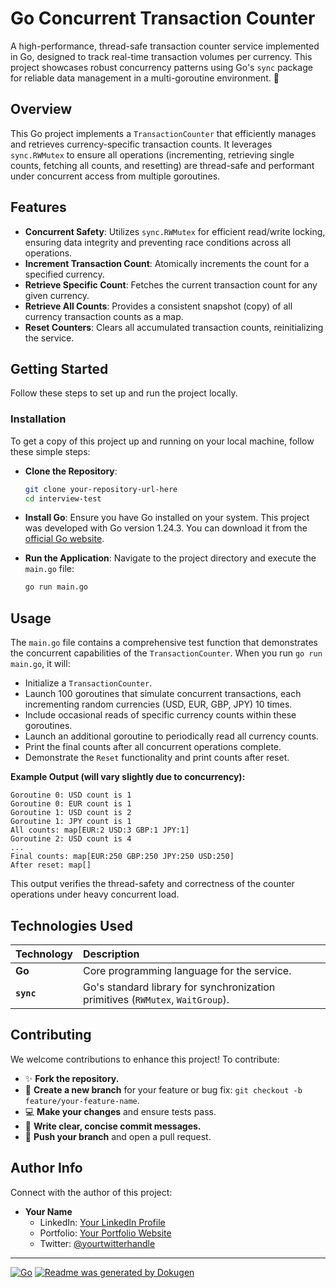 # **Go Concurrent Transaction Counter**

A high-performance, thread-safe transaction counter service implemented in Go, designed to track real-time transaction volumes per currency. This project showcases robust concurrency patterns using Go's `sync` package for reliable data management in a multi-goroutine environment. 🚀

## Overview

This Go project implements a `TransactionCounter` that efficiently manages and retrieves currency-specific transaction counts. It leverages `sync.RWMutex` to ensure all operations (incrementing, retrieving single counts, fetching all counts, and resetting) are thread-safe and performant under concurrent access from multiple goroutines.

## Features

*   **Concurrent Safety**: Utilizes `sync.RWMutex` for efficient read/write locking, ensuring data integrity and preventing race conditions across all operations.
*   **Increment Transaction Count**: Atomically increments the count for a specified currency.
*   **Retrieve Specific Count**: Fetches the current transaction count for any given currency.
*   **Retrieve All Counts**: Provides a consistent snapshot (copy) of all currency transaction counts as a map.
*   **Reset Counters**: Clears all accumulated transaction counts, reinitializing the service.

## Getting Started

Follow these steps to set up and run the project locally.

### Installation

To get a copy of this project up and running on your local machine, follow these simple steps:

*   **Clone the Repository**:
    ```bash
    git clone your-repository-url-here
    cd interview-test
    ```

*   **Install Go**:
    Ensure you have Go installed on your system. This project was developed with Go version 1.24.3. You can download it from the [official Go website](https://go.dev/dl/).

*   **Run the Application**:
    Navigate to the project directory and execute the `main.go` file:
    ```bash
    go run main.go
    ```

## Usage

The `main.go` file contains a comprehensive test function that demonstrates the concurrent capabilities of the `TransactionCounter`. When you run `go run main.go`, it will:

*   Initialize a `TransactionCounter`.
*   Launch 100 goroutines that simulate concurrent transactions, each incrementing random currencies (USD, EUR, GBP, JPY) 10 times.
*   Include occasional reads of specific currency counts within these goroutines.
*   Launch an additional goroutine to periodically read all currency counts.
*   Print the final counts after all concurrent operations complete.
*   Demonstrate the `Reset` functionality and print counts after reset.

**Example Output (will vary slightly due to concurrency):**

```
Goroutine 0: USD count is 1
Goroutine 0: EUR count is 1
Goroutine 1: USD count is 2
Goroutine 1: JPY count is 1
All counts: map[EUR:2 USD:3 GBP:1 JPY:1]
Goroutine 2: USD count is 4
...
Final counts: map[EUR:250 GBP:250 JPY:250 USD:250]
After reset: map[]
```

This output verifies the thread-safety and correctness of the counter operations under heavy concurrent load.

## Technologies Used

| Technology | Description                                   |
| :--------- | :-------------------------------------------- |
| **Go**     | Core programming language for the service.    |
| **`sync`** | Go's standard library for synchronization primitives (`RWMutex`, `WaitGroup`). |

## Contributing

We welcome contributions to enhance this project! To contribute:

*   ✨ **Fork the repository.**
*   🌿 **Create a new branch** for your feature or bug fix: `git checkout -b feature/your-feature-name`.
*   💻 **Make your changes** and ensure tests pass.
*   📝 **Write clear, concise commit messages.**
*   🚀 **Push your branch** and open a pull request.

## Author Info

Connect with the author of this project:

*   **Your Name**
    *   LinkedIn: [Your LinkedIn Profile](https://www.linkedin.com/in/yourusername)
    *   Portfolio: [Your Portfolio Website](https://www.yourportfolio.com)
    *   Twitter: [@yourtwitterhandle](https://twitter.com/yourtwitterhandle)

---

[![Go](https://img.shields.io/badge/Go-1.24.3-00ADD8?style=flat&logo=go)](https://golang.org/)
[![Readme was generated by Dokugen](https://img.shields.io/badge/Readme%20was%20generated%20by-Dokugen-brightgreen)](https://www.npmjs.com/package/dokugen)